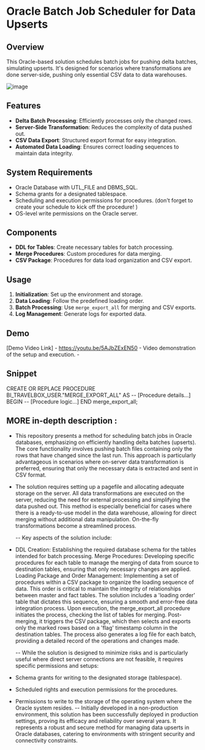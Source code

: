# Oracle Batch Job Scheduler for Data Upserts

## Overview
This Oracle-based solution schedules batch jobs for pushing delta batches, simulating upserts. It's designed for scenarios where transformations are done server-side, pushing only essential CSV data to data warehouses.

![image](https://github.com/dubaisolve/oracle_push_ETL_merge_onsite/assets/130452748/721493c2-d750-4e4a-8e16-ca05491fbd99)

## Features
- **Delta Batch Processing**: Efficiently processes only the changed rows.
- **Server-Side Transformation**: Reduces the complexity of data pushed out.
- **CSV Data Export**: Structured export format for easy integration.
- **Automated Data Loading**: Ensures correct loading sequences to maintain data integrity.

## System Requirements
- Oracle Database with UTL_FILE and DBMS_SQL.
- Schema grants for a designated tablespace.
- Scheduling and execution permissions for procedures. (don't forget to create your schedule to kick off the procedure! )
- OS-level write permissions on the Oracle server.

## Components
- **DDL for Tables**: Create necessary tables for batch processing.
- **Merge Procedures**: Custom procedures for data merging.
- **CSV Package**: Procedures for data load organization and CSV export.

## Usage
1. **Initialization**: Set up the environment and storage.
2. **Data Loading**: Follow the predefined loading order.
3. **Batch Processing**: Use `merge_export_all` for merging and CSV exports.
4. **Log Management**: Generate logs for exported data.

## Demo
[Demo Video Link] - https://youtu.be/5AJbZExEN50  - Video demonstration of the setup and execution. - 

## Snippet

CREATE OR REPLACE PROCEDURE BI_TRAVELBOX_USER."MERGE_EXPORT_ALL" AS
  -- [Procedure details...]
BEGIN
  -- [Procedure logic...]
END merge_export_all;

## MORE in-depth description :

- This repository presents a method for scheduling batch jobs in Oracle databases, emphasizing on efficiently handling delta batches (upserts). The core functionality involves pushing batch files containing only the rows that have changed since the last run. This approach is particularly advantageous in scenarios where on-server data transformation is preferred, ensuring that only the necessary data is extracted and sent in CSV format.

- The solution requires setting up a pagefile and allocating adequate storage on the server. All data transformations are executed on the server, reducing the need for external processing and simplifying the data pushed out. This method is especially beneficial for cases where there is a ready-to-use model in the data warehouse, allowing for direct merging without additional data manipulation. On-the-fly transformations become a streamlined process.

  -- Key aspects of the solution include:

- DDL Creation: Establishing the required database schema for the tables intended for batch processing.
Merge Procedures: Developing specific procedures for each table to manage the merging of data from source to destination tables, ensuring that only necessary changes are applied.
Loading Package and Order Management: Implementing a set of procedures within a CSV package to organize the loading sequence of data. This order is critical to maintain the integrity of relationships between master and fact tables. The solution includes a 'loading order' table that dictates this sequence, ensuring a smooth and error-free data integration process.
Upon execution, the merge_export_all procedure initiates the process, checking the list of tables for merging. Post-merging, it triggers the CSV package, which then selects and exports only the marked rows based on a 'flag' timestamp column in the destination tables. The process also generates a log file for each batch, providing a detailed record of the operations and changes made.

  -- While the solution is designed to minimize risks and is particularly useful where direct server connections are not feasible, it requires specific permissions and setups:

- Schema grants for writing to the designated storage (tablespace).
- Scheduled rights and execution permissions for the procedures.
- Permissions to write to the storage of the operating system where the Oracle system resides.
  -- Initially developed in a non-production environment, this solution has been successfully deployed in production settings, proving its efficacy and reliability over several years. It represents a robust and secure method for managing data upserts in Oracle databases, catering to environments with stringent security and connectivity constraints.

